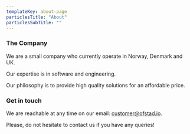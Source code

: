 ```yaml
---
templateKey: about-page
particlesTitle: "About"
particlesSubTitle: ""
---
```

### The Company
We are a small company who currently operate in Norway, Denmark and UK.

Our expertise is in software and engineering.

Our philosophy is to provide high quality solutions for an affordable price.


### Get in touch
We are reachable at any time on our email: [customer@ofstad.io](mailto:customer@ofstad.io).

Please, do not hesitate to contact us if you have any queries!